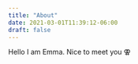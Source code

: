 ```yaml
---
title: "About"
date: 2021-03-01T11:39:12-06:00
draft: false
---
```


Hello I am Emma. Nice to meet you ⚢